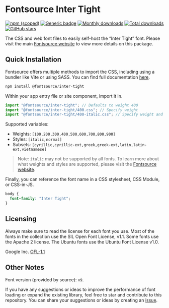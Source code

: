 # Fontsource Inter Tight

[![npm (scoped)](https://img.shields.io/npm/v/@fontsource/inter-tight?color=brightgreen)](https://www.npmjs.com/package/@fontsource/inter-tight) [![Generic badge](https://img.shields.io/badge/fontsource-passing-brightgreen)](https://github.com/fontsource/fontsource) [![Monthly downloads](https://badgen.net/npm/dm/@fontsource/inter-tight)](https://github.com/fontsource/fontsource) [![Total downloads](https://badgen.net/npm/dt/@fontsource/inter-tight)](https://github.com/fontsource/fontsource) [![GitHub stars](https://img.shields.io/github/stars/fontsource/fontsource.svg?style=social&label=Star)](https://github.com/fontsource/fontsource/stargazers)

The CSS and web font files to easily self-host the “Inter Tight” font. Please visit the main [Fontsource website](https://fontsource.org/fonts/inter-tight) to view more details on this package.

## Quick Installation

Fontsource offers multiple methods to import the CSS, including using a bundler like Vite or using SASS. You can find full documentation [here](https://fontsource.org/docs/getting-started/introduction).

```javascript
npm install @fontsource/inter-tight
```

Within your app entry file or site component, import it in.

```javascript
import "@fontsource/inter-tight"; // Defaults to weight 400
import "@fontsource/inter-tight/400.css"; // Specify weight
import "@fontsource/inter-tight/400-italic.css"; // Specify weight and style
```

Supported variables:
- Weights: `[100,200,300,400,500,600,700,800,900]`
- Styles: `[italic,normal]`
- Subsets: `[cyrillic,cyrillic-ext,greek,greek-ext,latin,latin-ext,vietnamese]`

> Note: `italic` may not be supported by all fonts. To learn more about what weights and styles are supported, please visit the [Fontsource website](https://fontsource.org/fonts/inter-tight).

Finally, you can reference the font name in a CSS stylesheet, CSS Module, or CSS-in-JS.

```css
body {
  font-family: "Inter Tight";
}
```

## Licensing
Always make sure to read the license for each font you use. Most of the fonts in the collection use the SIL Open Font License, v1.1. Some fonts use the Apache 2 license. The Ubuntu fonts use the Ubuntu Font License v1.0.

Google Inc.
[OFL-1.1](http://scripts.sil.org/OFL)

## Other Notes
Font version (provided by source): `v9`.

If you have any suggestions or ideas to improve the performance of font loading or expand the existing library, feel free to star and contribute to this repository. You can share your suggestions or ideas by creating an [issue](https://github.com/fontsource/fontsource/issues).